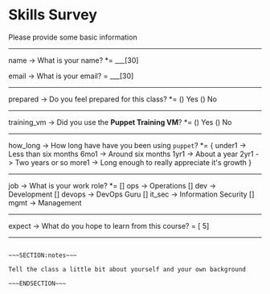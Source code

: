 <!SLIDE form=classinfo>
# Skills Survey

Please provide some basic information

---

name -> What is your name? *= ___[30]

email -> What is your email? = ___[30]

---

prepared -> Do you feel prepared for this class? *= () Yes () No

---

training_vm -> Did you use the **Puppet Training VM**? *= () Yes () No

---

how_long -> How long have have you been using `puppet`? *= {
   under1 -> Less than six months
   6mo1 -> Around six months
   1yr1 -> About a year
   2yr1 -> Two years or so
   more1 -> Long enough to really appreciate it's growth
}

---

job -> What is your work role? *=
    [] ops -> Operations
    [] dev -> Development
    [] devops -> DevOps Guru
    [] it_sec -> Information Security
    [] mgmt -> Management

---

expect -> What do you hope to learn from this course? = [   5]

---

~~~FORM:classinfo~~~

~~~SECTION:notes~~~

Tell the class a little bit about yourself and your own background

~~~ENDSECTION~~~
